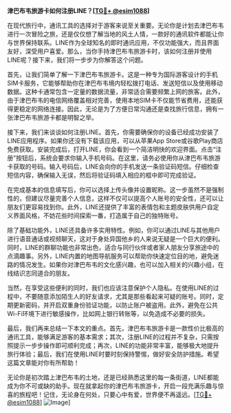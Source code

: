 **津巴布韦旅游卡如何注册LINE？[[TG💪+ @esim1088](https://t.me/s/esim1088)]**

在现代旅行中，通讯工具的选择对于游客来说至关重要。无论你是计划去津巴布韦进行一次冒险之旅，还是仅仅想了解当地的风土人情，一款好的通讯软件都能让你与世界保持联系。LINE作为全球知名的即时通讯应用，不仅功能强大，而且界面友好，深受用户喜爱。那么，当你手持津巴布韦旅游卡时，该如何注册并使用LINE呢？接下来，我们将一步步为你解答这个问题。

首先，让我们简单了解一下津巴布韦旅游卡。这是一种专为国际游客设计的手机SIM卡服务，它能够帮助你在津巴布韦境内轻松拨打电话、发送短信以及使用移动数据。这种卡通常包含一定量的数据流量，非常适合需要频繁上网的旅客。此外，由于津巴布韦的电信网络覆盖相对完善，使用本地SIM卡不仅能节省费用，还能获得更稳定的网络连接。因此，无论是为了方便日常沟通还是查找旅行信息，拥有一张津巴布韦旅游卡都是明智之举。

接下来，我们来谈谈如何注册LINE。首先，你需要确保你的设备已经成功安装了LINE应用程序。如果你还没有下载该应用，可以从苹果App Store或谷歌Play商店免费获取。安装完成后，打开LINE，你会看到一个简洁明快的欢迎界面。点击“注册”按钮后，系统会要求你输入手机号码。在这里，请务必使用你从津巴布韦旅游卡获取的号码。输入号码后，LINE会向你的手机发送一条验证码短信。仔细检查短信内容，确保输入无误，然后将验证码填入相应的框中即可完成验证。

在完成基本的信息填写后，你可以选择上传头像并设置昵称。这一步虽然不是强制性的，但建议尽量完善个人信息，这样不仅可以提高个人账号的安全性，还可以让朋友们更容易找到你。此外，LINE还提供了丰富的表情包和主题皮肤供用户自定义界面风格，不妨花些时间探索一番，打造属于自己的独特账号。

除了基础功能外，LINE还具备许多实用特性。例如，你可以通过LINE与其他用户进行语音通话或视频聊天，这对于身处异国他乡的人来说无疑是一个巨大的便利。同时，LINE的群聊功能也非常出色，适合与同行伙伴或者家人朋友分享旅途中的点滴趣事。另外，LINE内置的地图导航服务可以帮助你快速定位目的地，避免迷路的情况发生。如果你对津巴布韦的文化感兴趣，也可以加入相关的兴趣小组，在线结识志同道合的朋友。

当然，在享受这些便利的同时，我们也应该注意保护个人隐私。在使用LINE的过程中，不要随意添加陌生人的好友请求，尤其是那些看起来可疑的账号。同时，定期更新密码，并开启双重身份验证功能，以防止账户被盗用。此外，避免在公共Wi-Fi环境下进行敏感操作，比如网上银行转账等，以免造成不必要的损失。

最后，我们再来总结一下本文的重点。首先，津巴布韦旅游卡是一款性价比极高的通讯工具，能够满足游客的基本需求；其次，注册LINE的过程并不复杂，只需按照提示一步步操作即可顺利完成；再次，LINE的功能非常丰富，能够极大地提升旅行体验；最后，我们在使用LINE时要时刻保持警惕，做好安全防护措施。希望这篇文章能对你有所帮助！

无论你是初次踏上津巴布韦的土地，还是已经熟悉这里的每一条街道，LINE都能成为你不可或缺的助手。现在就拿起你的津巴布韦旅游卡，开启一段充满乐趣与惊喜的旅程吧！记住，无论身在何处，只要心中有爱，世界便不再遥远。[[TG💪+ @esim1088](https://t.me/s/esim1088)] ![Image](https://i.postimg.cc/4NQfJmqS/Snipaste-2025-05-13-00-14-12.png)]